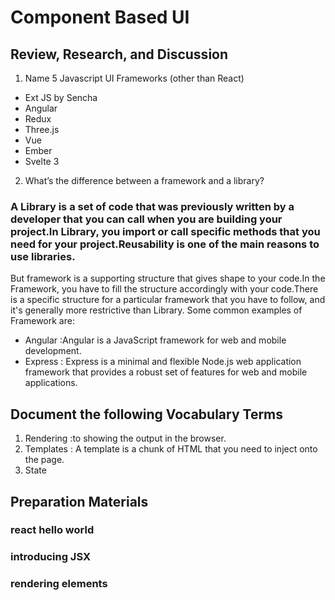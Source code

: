 # Component Based UI
## Review, Research, and Discussion
1. Name 5 Javascript UI Frameworks (other than React)
+ Ext JS by Sencha
+ Angular
+ Redux
+ Three.js
+ Vue
+ Ember
+ Svelte 3
2. What’s the difference between a framework and a library?
### A Library is a set of code that was previously written by a developer that you can call when you are building your project.In Library, you import or call specific methods that you need for your project.Reusability is one of the main reasons to use libraries.
But framework is a supporting structure that gives shape to your code.In the Framework, you have to fill the structure accordingly with your code.There is a specific structure for a particular framework that you have to follow, and it's generally more restrictive than Library.
Some common examples of Framework are:
+ Angular :Angular is a JavaScript framework for web and mobile development.
+ Express : Express is a minimal and flexible Node.js web application framework that provides a robust set of features for web and mobile applications.


## Document the following Vocabulary Terms
1. Rendering :to showing the output in the browser.
2. Templates : A template is a chunk of HTML that you need to inject onto the page.
3. State
## Preparation Materials
### react hello world
### introducing JSX
### rendering elements